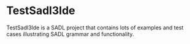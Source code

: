 # TestSadl3Ide
TestSadl3Ide is a SADL project that contains lots of examples and test cases illustrating SADL grammar and functionality.
